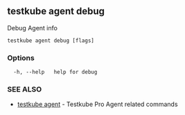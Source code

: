 ## testkube agent debug

Debug Agent info

```
testkube agent debug [flags]
```

### Options

```
  -h, --help   help for debug
```

### SEE ALSO

* [testkube agent](testkube_agent.md)	 - Testkube Pro Agent related commands


